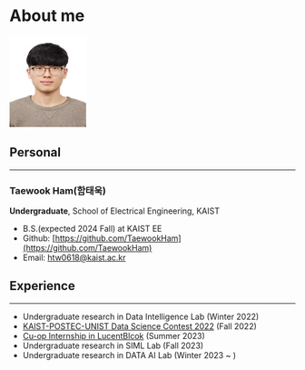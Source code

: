 # About me
<!-- image -->
<img src="/assets/img/myPhoto.jpg" alt="함태욱(Taewook Ham)">

## Personal
---
### Taewook Ham(함태욱)
**Undergraduate**, School of Electrical Engineering, KAIST
- B.S.(expected 2024 Fall) at KAIST EE
- Github: [https://github.com/TaewookHam](https://github.com/TaewookHam)
- Email: htw0618@kaist.ac.kr


## Experience
---
- Undergraduate research in Data Intelligence Lab (Winter 2022)
- [KAIST-POSTEC-UNIST Data Science Contest 2022](https://github.com/TaewookHam/Data_Science_Contest_2022) (Fall 2022)
- [Cu-op Internship in LucentBlcok](https://www.notion.so/Assignment-1-002b09f8753d4faabe030cbfba5a5d1f) (Summer 2023)
- Undergraduate research in SIML Lab (Fall 2023)
- Undergraduate research in DATA AI Lab (Winter 2023 ~ )

